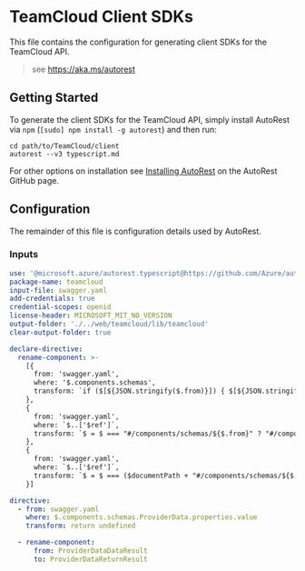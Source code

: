 # TeamCloud Client SDKs

This file contains the configuration for generating client SDKs for the TeamCloud API.

> see https://aka.ms/autorest

## Getting Started

To generate the client SDKs for the TeamCloud API, simply install AutoRest via `npm` (`[sudo] npm install -g autorest`) and then run:

```shell
cd path/to/TeamCloud/client
autorest --v3 typescript.md
```

For other options on installation see [Installing AutoRest](https://aka.ms/autorest/install) on the AutoRest GitHub page.

## Configuration

The remainder of this file is configuration details used by AutoRest.

### Inputs

``` yaml
use: '@microsoft.azure/autorest.typescript@https://github.com/Azure/autorest.typescript/releases/download/v6.0.0-dev.20201013.1/autorest-typescript-6.0.0-dev.20201013.1.tgz'
package-name: teamcloud
input-file: swagger.yaml
add-credentials: true
credential-scopes: openid
license-header: MICROSOFT_MIT_NO_VERSION
output-folder: './../web/teamcloud/lib/teamcloud'
clear-output-folder: true

declare-directive:
  rename-component: >-
    [{
      from: 'swagger.yaml',
      where: '$.components.schemas',
      transform: `if ($[${JSON.stringify($.from)}]) { $[${JSON.stringify($.to)}] = $[${JSON.stringify($.from)}]; delete $[${JSON.stringify($.from)}]; }`
    },
    {
      from: 'swagger.yaml',
      where: `$..['$ref']`,
      transform: `$ = $ === "#/components/schemas/${$.from}" ? "#/components/schemas/${$.to}" : $`
    },
    {
      from: 'swagger.yaml',
      where: `$..['$ref']`,
      transform: `$ = $ === ($documentPath + "#/components/schemas/${$.from}") ? ($documentPath + "#/components/schemas/${$.to}") : $`
    }]

directive:
  - from: swagger.yaml
    where: $.components.schemas.ProviderData.properties.value
    transform: return undefined

  - rename-component:
      from: ProviderDataDataResult
      to: ProviderDataReturnResult
```
